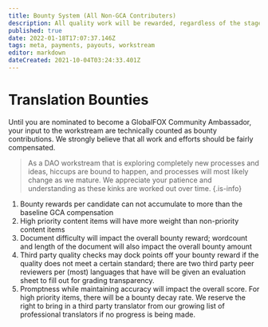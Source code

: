 ```yaml
---
title: Bounty System (All Non-GCA Contributers)
description: All quality work will be rewarded, regardless of the stage of your candidacy.
published: true
date: 2022-01-18T17:07:37.146Z
tags: meta, payments, payouts, workstream
editor: markdown
dateCreated: 2021-10-04T03:24:33.401Z
---
```


# Translation Bounties
Until you are nominated to become a GlobalFOX Community Ambassador, your input to the workstream are technically counted as bounty contributions. We strongly believe that all work and efforts should be fairly compensated. 

> As a DAO workstream that is exploring completely new processes and ideas, hiccups are bound to happen, and processes will most likely change as we mature. We appreciate your patience and understanding as these kinks are worked out over time. 
{.is-info}

1. Bounty rewards per candidate can not accumulate to more than the baseline GCA compensation
2. High priority content items will have more weight than non-priority content items
3. Document difficulty will impact the overall bounty reward; wordcount and length of the document will also impact the overall bounty amount
4. Third party quality checks may dock points off your bounty reward if the quality does not meet a certain standard; there are two third party peer reviewers per (most) languages that have will be given an evaluation sheet to fill out for grading transparency. 
5. Promptness while maintaining accuracy will impact the overall score. For high priority items, there will be a bounty decay rate. We reserve the right to bring in a third party translator from our growing list of professional translators if no progress is being made.

